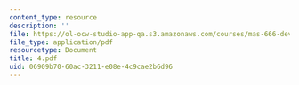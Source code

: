 ```yaml
---
content_type: resource
description: ''
file: https://ol-ocw-studio-app-qa.s3.amazonaws.com/courses/mas-666-developmental-entrepreneurship-fall-2003/06909b7060ac3211e08e4c9cae2b6d96_4.pdf
file_type: application/pdf
resourcetype: Document
title: 4.pdf
uid: 06909b70-60ac-3211-e08e-4c9cae2b6d96
---
```

